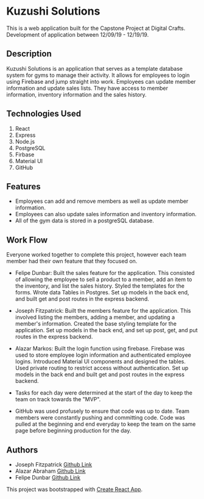 # Kuzushi Solutions

This is a web application built for the Capstone Project at Digital Crafts. Development of application between 12/09/19 - 12/19/19.

## Description

Kuzushi Solutions is an application that serves as a template database system for gyms to manage their activity. It allows for employees to login using Firebase and jump straight into work. Employees can update member information and update sales lists. They have access to member information, inventory information and the sales history. 

## Technologies Used

1. React
2. Express
3. Node.js
4. PostgreSQL
5. Firbase
6. Material UI
7. GitHub

## Features 

* Employees can add and remove members as well as update member information.
* Employees can also update sales information and inventory information.
* All of the gym data is stored in a postgreSQL database. 

## Work Flow


Everyone worked together to complete this project, however each team member had their own feature that they focused on.

* Felipe Dunbar: Built the sales feature for the application. This consisted of allowing the employee to sell a product to a member, add an item to the inventory, and list the sales history. Styled the templates for the forms. Wrote data Tables in Postgres. Set up models in the back end, and built get and post routes in the express backend. 

* Joseph Fitzpatrick: Built the members feature for the application. This involved listing the members, adding a member, and updating a member's information. Created the base styling template for the application. Set up models in the back end, and set up post, get, and put routes in the express backend. 

* Alazar Markos: Built the login function using firebase. Firebase was used to store employee login information and authenticated employee logins. Introduced Material UI components and designed the tables. Used private routing to restrict access without authentication. Set up models in the back end and built get and post routes in the express backend. 

* Tasks for each day were determined at the start of the day to keep the team on track towards the "MVP".

* GitHub was used profusely to ensure that code was up to date. Team members were constantly pushing and committing code. Code was pulled at the beginning and end everyday to keep the team on the same page before beginning production for the day.

## Authors

* Joseph Fitzpatrick [Github Link](https://github.com/joeyf116)
* Alazar Abraham [Github Link](https://github.com/alazarabraham)
* Felipe Dunbar [Github Link](https://github.com/FelipeD97)



This project was bootstrapped with [Create React App](https://github.com/facebook/create-react-app).
